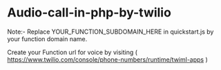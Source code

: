# Audio-call-in-php-by-twilio

Note:- Replace YOUR_FUNCTION_SUBDOMAIN_HERE in quickstart.js by your function domain name.

Create your Function url for voice by visiting ( https://www.twilio.com/console/phone-numbers/runtime/twiml-apps )
